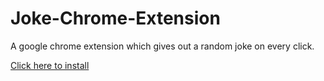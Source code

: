 # Joke-Chrome-Extension

A google chrome extension which gives out a random joke on every click.

[Click here to install](https://chrome.google.com/webstore/detail/joke-extension/miingelpfopfkonglfpfjghiahjigheo/related?utm_source=chrome-ntp-icon)
